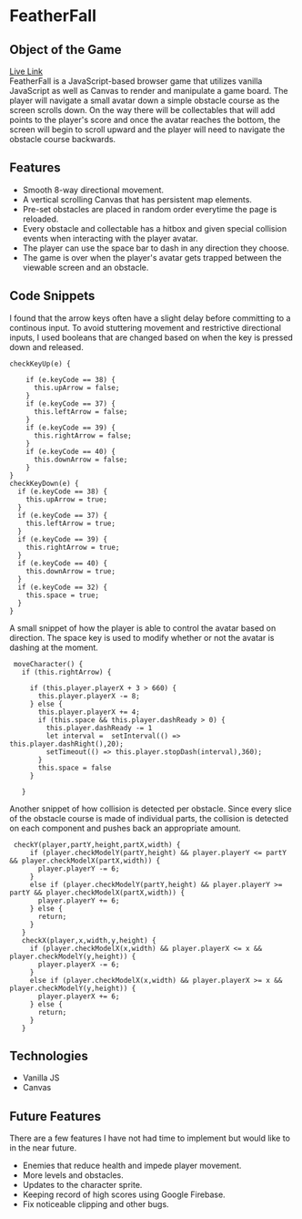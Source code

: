 # FeatherFall
## Object of the Game 
[Live Link](https://aaxzheng.github.io/FeatherFall)\
FeatherFall is a JavaScript-based browser game that utilizes vanilla JavaScript as well as Canvas to render and manipulate a game board. The player will navigate a small avatar down a simple obstacle course as the screen scrolls down. On the way there will be collectables that will add points to the player's score and once the avatar reaches the bottom, the screen will begin to scroll upward and the player will need to navigate the obstacle course backwards.
## Features
  * Smooth 8-way directional movement.
  * A vertical scrolling Canvas that has persistent map elements.
  * Pre-set obstacles are placed in random order everytime the page is reloaded.
  * Every obstacle and collectable has a hitbox and given special collision events when interacting with the player avatar.
  * The player can use the space bar to dash in any direction they choose.
  * The game is over when the player's avatar gets trapped between the viewable screen and an obstacle.
## Code Snippets 
I found that the arrow keys often have a slight delay before committing to a continous input. To avoid stuttering movement and restrictive directional inputs, I used booleans that are changed based on when the key is pressed down and released. 
    
    checkKeyUp(e) {

        if (e.keyCode == 38) {
          this.upArrow = false;
        }
        if (e.keyCode == 37) {
          this.leftArrow = false;
        }
        if (e.keyCode == 39) {
          this.rightArrow = false;
        }
        if (e.keyCode == 40) {
          this.downArrow = false;
        }
    }
    checkKeyDown(e) {
      if (e.keyCode == 38) {
        this.upArrow = true;
      }
      if (e.keyCode == 37) {
        this.leftArrow = true;
      }
      if (e.keyCode == 39) {
        this.rightArrow = true;
      }
      if (e.keyCode == 40) {
        this.downArrow = true;
      }
      if (e.keyCode == 32) {
        this.space = true;
      }
    }

  A small snippet of how the player is able to control the avatar based on direction. The space key is used to modify whether   or not the avatar is dashing at the moment.
     
     moveCharacter() {
       if (this.rightArrow) {

         if (this.player.playerX + 3 > 660) {
           this.player.playerX -= 8;
         } else {
           this.player.playerX += 4;
           if (this.space && this.player.dashReady > 0) {
             this.player.dashReady -= 1
             let interval =  setInterval(() => this.player.dashRight(),20);
             setTimeout(() => this.player.stopDash(interval),360);
           }
           this.space = false
         }

       }
  



   Another snippet of how collision is detected per obstacle. Since every slice of the obstacle course is made of individual parts, the collision is detected on each component and pushes back an appropriate amount.
     
     checkY(player,partY,height,partX,width) {
         if (player.checkModelY(partY,height) && player.playerY <= partY && player.checkModelX(partX,width)) {
           player.playerY -= 6;
         }
         else if (player.checkModelY(partY,height) && player.playerY >= partY && player.checkModelX(partX,width)) {
           player.playerY += 6;
         } else {
           return;
         }
       }
       checkX(player,x,width,y,height) {
         if (player.checkModelX(x,width) && player.playerX <= x && player.checkModelY(y,height)) {
           player.playerX -= 6;
         }
         else if (player.checkModelX(x,width) && player.playerX >= x && player.checkModelY(y,height)) {
           player.playerX += 6;
         } else {
           return;
         }
       }


## Technologies 
* Vanilla JS
* Canvas
## Future Features
 There are a few features I have not had time to implement but would like to in the near future. 
 * Enemies that reduce health and impede player movement.
 * More levels and obstacles.
 * Updates to the character sprite.
 * Keeping record of high scores using Google Firebase.
 * Fix noticeable clipping and other bugs.
